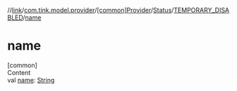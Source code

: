 //[link](../../../../index.md)/[com.tink.model.provider](../../../index.md)/[[common]Provider](../../index.md)/[Status](../index.md)/[TEMPORARY_DISABLED](index.md)/[name](name.md)



# name  
[common]  
Content  
val [name](name.md): [String](https://kotlinlang.org/api/latest/jvm/stdlib/kotlin/-string/index.html)  



